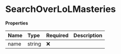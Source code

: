 # SearchOverLoLMasteries

**Properties**

| Name | Type   | Required | Description |
| :--- | :----- | :------- | :---------- |
| name | string | ❌       |             |
